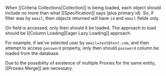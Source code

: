 When [[Criteria Collections|Collection]] is being loaded, each object should include no more than what [[Specification]] says (plus primary id). So, if filter was by `email`, then objects returned will have `id` and `email` fields only.

On field is accessed, only then should it be loaded. The approach to load should be [[Column Loading|Eager Lazy Loading]] approach.

For example, if we've selected user by `email=test@test.com`, and then attempt to access `password` property, only then should `password` column be loaded from the database.

Due to the possibility of existence of multiple Proxies for the same entity, [[Proxies Merge]] are necessary.
